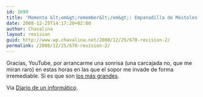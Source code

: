 ```yaml
---
id: 1699
title: 'Momento &lt;em&gt;remember&lt;/em&gt;: Empanadilla de Móstoles'
date: 2008-12-25T14:17:20+02:00
author: Chavalina
layout: revision
guid: http://www.wp.chavalina.net/2008/12/25/670-revision-2/
permalink: /2008/12/25/670-revision-2/
---
```

Gracias, YouTube, por arrancarme una sonrisa (una carcajada no, que me miran raro) en estas horas en las que el sopor me invade de forma irremediable. Si es que son <a href="http://www.youtube.com/results?search=martesy13" target="_blank">los más grandes</a>.  
  
Via <a href="http://www.sotek.es/2006/03/13/el-mejor-sketch-de-la-historia/" target="_blank">Diario de un informático</a>.